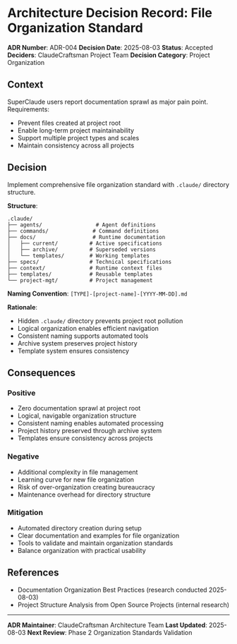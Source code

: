# Architecture Decision Record: File Organization Standard

**ADR Number**: ADR-004
**Decision Date**: 2025-08-03
**Status**: Accepted
**Deciders**: ClaudeCraftsman Project Team
**Decision Category**: Project Organization

## Context

SuperClaude users report documentation sprawl as major pain point. Requirements:

- Prevent files created at project root
- Enable long-term project maintainability
- Support multiple project types and scales
- Maintain consistency across all projects

## Decision

Implement comprehensive file organization standard with `.claude/` directory structure.

**Structure**:
```
.claude/
├── agents/                 # Agent definitions
├── commands/              # Command definitions
├── docs/                  # Runtime documentation
│   ├── current/          # Active specifications
│   ├── archive/          # Superseded versions
│   └── templates/        # Working templates
├── specs/                # Technical specifications
├── context/              # Runtime context files
├── templates/            # Reusable templates
└── project-mgt/          # Project management
```

**Naming Convention**: `[TYPE]-[project-name]-[YYYY-MM-DD].md`

**Rationale**:
- Hidden `.claude/` directory prevents project root pollution
- Logical organization enables efficient navigation
- Consistent naming supports automated tools
- Archive system preserves project history
- Template system ensures consistency

## Consequences

### Positive
- Zero documentation sprawl at project root
- Logical, navigable organization structure
- Consistent naming enables automated processing
- Project history preserved through archive system
- Templates ensure consistency across projects

### Negative
- Additional complexity in file management
- Learning curve for new file organization
- Risk of over-organization creating bureaucracy
- Maintenance overhead for directory structure

### Mitigation
- Automated directory creation during setup
- Clear documentation and examples for file organization
- Tools to validate and maintain organization standards
- Balance organization with practical usability

## References
- Documentation Organization Best Practices (research conducted 2025-08-03)
- Project Structure Analysis from Open Source Projects (internal research)

---
**ADR Maintainer**: ClaudeCraftsman Architecture Team
**Last Updated**: 2025-08-03
**Next Review**: Phase 2 Organization Standards Validation
